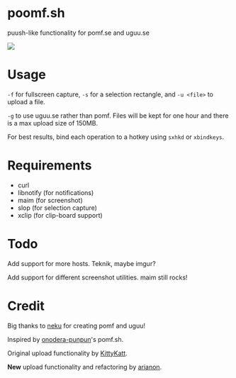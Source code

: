 poomf.sh
========

puush-like functionality for pomf.se and uguu.se

![](http://a.pomf.se/knezlh.png)

Usage
=====

`-f` for fullscreen capture, `-s` for a selection rectangle, and `-u <file>` to upload a file.

`-g` to use uguu.se rather than pomf. Files will be kept for one hour and there is a max upload size of 150MB.

For best results, bind each operation to a hotkey using `sxhkd` or `xbindkeys`.

Requirements
============

- curl
- libnotify (for notifications)
- maim (for screenshot)
- slop (for selection capture)
- xclip (for clip-board support)

Todo
====

Add support for more hosts. Teknik, maybe imgur?

Add support for different screenshot utilities. maim still rocks!

Credit
======

Big thanks to [neku](https://github.com/nokonoko) for creating pomf and uguu!

Inspired by [onodera-punpun](https://github.com/onodera-punpun)'s pomf.sh.

Original upload functionality by [KittyKatt](https://github.com/KittyKatt).

**New** upload functionality and refactoring by [arianon](https://github.com/arianon).
